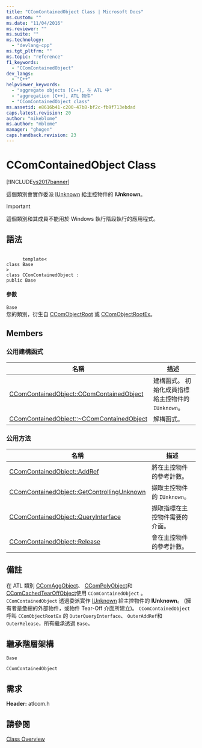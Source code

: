 ```yaml
---
title: "CComContainedObject Class | Microsoft Docs"
ms.custom: ""
ms.date: "11/04/2016"
ms.reviewer: ""
ms.suite: ""
ms.technology: 
  - "devlang-cpp"
ms.tgt_pltfrm: ""
ms.topic: "reference"
f1_keywords: 
  - "CComContainedObject"
dev_langs: 
  - "C++"
helpviewer_keywords: 
  - "aggregate objects [C++], 在 ATL 中"
  - "aggregation [C++], ATL 物件"
  - "CComContainedObject class"
ms.assetid: e8616b41-c200-47b8-bf2c-fb9f713ebdad
caps.latest.revision: 20
author: "mikeblome"
ms.author: "mblome"
manager: "ghogen"
caps.handback.revision: 23
---
```

# CComContainedObject Class
[!INCLUDE[vs2017banner](../../assembler/inline/includes/vs2017banner.md)]

這個類別會實作委派 [IUnknown](http://msdn.microsoft.com/library/windows/desktop/ms680509) 給主控物件的 **IUnknown**。  
  
> [!IMPORTANT]
>  這個類別和其成員不能用於 Windows 執行階段執行的應用程式。  
  
## 語法  
  
```  
  
      template<  
class Base   
>  
class CComContainedObject :  
public Base  
```  
  
#### 參數  
 `Base`  
 您的類別，衍生自 [CComObjectRoot](../../atl/reference/ccomobjectroot-class.md) 或 [CComObjectRootEx](../../atl/reference/ccomobjectrootex-class.md)。  
  
## Members  
  
### 公用建構函式  
  
|名稱|描述|  
|--------|--------|  
|[CComContainedObject::CComContainedObject](../Topic/CComContainedObject::CComContainedObject.md)|建構函式。  初始化成員指標給主控物件的 `IUnknown`。|  
|[CComContainedObject::~CComContainedObject](../Topic/CComContainedObject::~CComContainedObject.md)|解構函式。|  
  
### 公用方法  
  
|名稱|描述|  
|--------|--------|  
|[CComContainedObject::AddRef](../Topic/CComContainedObject::AddRef.md)|將在主控物件的參考計數。|  
|[CComContainedObject::GetControllingUnknown](../Topic/CComContainedObject::GetControllingUnknown.md)|擷取主控物件的 `IUnknown`。|  
|[CComContainedObject::QueryInterface](../Topic/CComContainedObject::QueryInterface.md)|擷取指標在主控物件需要的介面。|  
|[CComContainedObject::Release](../Topic/CComContainedObject::Release.md)|會在主控物件的參考計數。|  
  
## 備註  
 在 ATL 類別 [CComAggObject](../../atl/reference/ccomaggobject-class.md)、 [CComPolyObject](../../atl/reference/ccompolyobject-class.md)和 [CComCachedTearOffObject](../../atl/reference/ccomcachedtearoffobject-class.md)使用 `CComContainedObject` 。  `CComContainedObject` 透過委派實作 [IUnknown](http://msdn.microsoft.com/library/windows/desktop/ms680509) 給主控物件的 **IUnknown**。  \(擁有者是彙總的外部物件，或物件 Tear\-Off 介面所建立\)。 `CComContainedObject` 呼叫 `CComObjectRootEx` 的 `OuterQueryInterface`、 `OuterAddRef`和 `OuterRelease`，所有繼承透過 `Base`。  
  
## 繼承階層架構  
 `Base`  
  
 `CComContainedObject`  
  
## 需求  
 **Header:** atlcom.h  
  
## 請參閱  
 [Class Overview](../../atl/atl-class-overview.md)